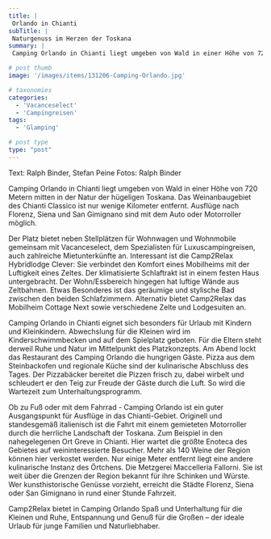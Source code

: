 ```yaml
---
title: |
 Orlando in Chianti
subTitle: |
 Naturgenuss im Herzen der Toskana
summary: |
 Camping Orlando in Chianti liegt umgeben von Wald in einer Höhe von 720 Metern mitten in der Natur der hügeligen Toskana. Das Weinanbaugebiet des Chianti Classico ist nur wenige Kilometer entfernt. Ausflüge nach Florenz, Siena und San Gimignano sind mit dem Auto oder Motorroller möglich.

# post thumb
image: '/images/items/131206-Camping-Orlando.jpg'

# taxonomies
categories: 
  - 'Vacanceselect'
  - 'Campingreisen'
tags:
  - 'Glamping'

# post type
type: "post"
---
```


Text: Ralph Binder, Stefan Peine Fotos: Ralph Binder  

 Camping Orlando in Chianti liegt umgeben von Wald in einer Höhe von 720 Metern mitten in der Natur der hügeligen Toskana. Das Weinanbaugebiet des Chianti Classico ist nur wenige Kilometer entfernt. Ausflüge nach Florenz, Siena und San Gimignano sind mit dem Auto oder Motorroller möglich.  

 Der Platz bietet neben Stellplätzen für Wohnwagen und Wohnmobile gemeinsam mit Vacanceselect, dem Spezialisten für Luxuscampingreisen, auch zahlreiche Mietunterkünfte an. Interessant ist die Camp2Relax Hybridlodge Clever: Sie verbindet den Komfort eines Mobilheims mit der Luftigkeit eines Zeltes. Der klimatisierte Schlaftrakt ist in einem festen Haus untergebracht. Der Wohn/Essbereich hingegen hat luftige Wände aus Zeltbahnen. Etwas Besonderes ist das geräumige und stylische Bad zwischen den beiden Schlafzimmern. Alternativ bietet Camp2Relax das Mobilheim Cottage Next sowie verschiedene Zelte und Lodgesuiten an.  

 Camping Orlando in Chianti eignet sich besonders für Urlaub mit Kindern und Kleinkindern. Abwechslung für die Kleinen wird im Kinderschwimmbecken und auf dem Spielplatz geboten. Für die Eltern steht derweil Ruhe und Natur im Mittelpunkt des Platzkonzepts. Am Abend lockt das Restaurant des Camping Orlando die hungrigen Gäste. Pizza aus dem Steinbackofen und regionale Küche sind der kulinarische Abschluss des Tages. Der Pizzabäcker bereitet die Pizzen frisch zu, dabei wirbelt und schleudert er den Teig zur Freude der Gäste durch die Luft. So wird die Wartezeit zum Unterhaltungsprogramm.  

 Ob zu Fuß oder mit dem Fahrrad - Camping Orlando ist ein guter Ausgangspunkt für Ausflüge in das Chianti-Gebiet. Originell und standesgemäß italienisch ist die Fahrt mit einem gemieteten Motorroller durch die herrliche Landschaft der Toskana. Zum Beispiel in den nahegelegenen Ort Greve in Chianti. Hier wartet die größte Enoteca des Gebietes auf weininteressierte Besucher. Mehr als 140 Weine der Region können hier verkostet werden. Nur einige Meter entfernt liegt eine andere kulinarische Instanz des Örtchens. Die Metzgerei Maccelleria Fallorni. Sie ist weit über die Grenzen der Region bekannt für ihre Schinken und Würste. Wer kunsthistorische Genüsse vorzieht, erreicht die Städte Florenz, Siena oder San Gimignano in rund einer Stunde Fahrzeit.  

 Camp2Relax bietet in Camping Orlando Spaß und Unterhaltung für die Kleinen und Ruhe, Entspannung und Genuß für die Großen – der ideale Urlaub für junge Familien und Naturliebhaber.  